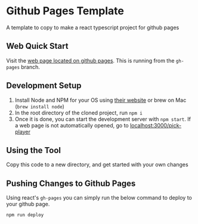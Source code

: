 # Github Pages Template
A template to copy to make a react typescript project for github pages

## Web Quick Start

Visit the [web page located on github pages](https://keeganw.github.io/pick-player/#/). This is running from the `gh-pages` branch.

## Development Setup

1. Install Node and NPM for your OS using [their website](https://nodejs.org/en/) or brew on Mac (`brew install node`)
1. In the root directory of the cloned project, run `npm i`
1. Once it is done, you can start the development server with `npm start`. If a web page is not automatically opened, go to [localhost:3000/pick-player](http://localhost:3000/pick-player/#/)

## Using the Tool

Copy this code to a new directory, and get started with your own changes

## Pushing Changes to Github Pages

Using react's `gh-pages` you can simply run the below command to deploy to your github page.
```bash
npm run deploy
```